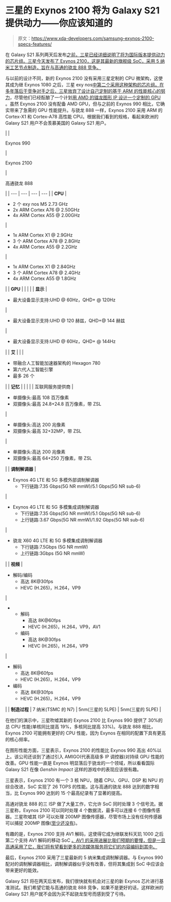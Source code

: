 # 三星的 Exynos 2100 将为 Galaxy S21 提供动力——你应该知道的

> 原文：<https://www.xda-developers.com/samsung-exynos-2100-specs-features/>

在 Galaxy S21 系列两天后发布[之前，三星已经详细说明了将为国际版本提供动力的芯片组。三星今天发布了 Exynos 2100，这是其最新的旗舰级 SoC，采用 5 纳米工艺节点制造，旨在与高通的骁龙 888 竞争。](https://www.xda-developers.com/samsung-galaxy-s21/)

与以前的设计不同，新的 Exynos 2100 没有采用三星定制的 CPU 微架构，这使其成为继 Exynos 1080 之后，三星 exy nos[中第二个采用这种架构的芯片组。在多年落后于竞争对手之后，三星](https://www.xda-developers.com/samsung-exynos-1080-soc-arm-cortex-a78-cpu-core-mali-g78-gpu/)[放弃了设计自己定制的基于 ARM 的性能核心的努力](https://www.xda-developers.com/samsung-austin-details-unreleased-exynos-m6-cpu-microarchitecture/)，尽管他们已经酝酿了一个计划[用 AMD 的镭龙图形 IP 设计一个定制的 GPU](https://www.xda-developers.com/samsung-amd-partnership-hatch-game-streaming-galaxy-s10-5g/) 。虽然 Exynos 2100 没有配备 AMD GPU，但与之前的 Exynos 990 相比，它确实带来了急需的 GPU 性能提升。与骁龙 888 一样，Exynos 2100 采用 ARM 的 Cortex-X1 和 Cortex-A78 高性能 CPU。根据我们看到的规格，看起来欧洲的 Galaxy S21 用户不会羡慕美国的 Galaxy S21 用户。

|  | 

Exynos 990

 | 

Exynos 2100

 | 

高通骁龙 888

 |
| --- | --- | --- | --- |
| **CPU** | 

*   2 个 exy nos M5 2.73 GHz
*   2x ARM Cortex A76 @ 2.50GHz
*   4x ARM Cortex A55 @ 2.00GHz

 | 

*   1x ARM Cortex X1 @ 2.9GHz
*   3 个 ARM Cortex A78 @ 2.8GHz
*   4x ARM Cortex A55 @ 2.2GHz

 | 

*   1x ARM Cortex X1 @ 2.84GHz
*   3 个 ARM Cortex A78 @ 2.4GHz
*   4x ARM Cortex A55 @ 1.8GHz

 |
| **GPU** |  |  |  |
| **显示** | 

*   最大设备显示支持:UHD @ 60Hz，QHD+ @ 120Hz

 | 

*   最大设备显示支持:UHD @ 120 赫兹，QHD+@ 144 赫兹

 | 

*   最大设备显示支持:UHD @ 60Hz，QHD+ @ 144Hz

 |
| **艾** |  |  | 

*   带融合人工智能加速器架构的 Hexagon 780
*   第六代人工智能引擎
*   最多 26 个

 |
| **记忆** |  |  |  |
| 互联网服务提供商 | 

*   单摄像头:最高 108 百万像素
*   双摄像头:最高 24.8+24.8 百万像素，带 ZSL

 | 

*   单摄像头:高达 200 兆像素
*   双摄像头:最高 32+32MP，带 ZSL

 | 

*   单摄像头:高达 200 兆像素
*   双摄像头:最高 64+250 万像素，带 ZSL

 |
| **调制解调器** | 

*   Exynos 4G LTE 和 5G 多模外部调制解调器
    *   下行链路:7.35 Gbps(5G NR mmW)/5.1 Gbps(5G NR sub-6)

 | 

*   Exynos 4G LTE 和 5G 多模集成调制解调器
    *   下行链路:7.35 Gbps(5G NR mmW)/5.1 Gbps(5G NR sub-6)
    *   上行链路:3.67 Gbps(5G NR mmW)/1.92 Gbps(5G NR sub-6)

 | 

*   骁龙 X60 4G LTE 和 5G 多模集成调制解调器
    *   下行链路:7.5Gbps (5G NR mmW)
    *   上行链路:3Gbps (5G NR mmW)

 |
| **视频** | 

*   解码/编码
    *   高达 8K@30fps
    *   HEVC (H.265)，H.264，VP9

 | 

*   *   解码
        *   高达 8K@60fps
        *   HEVC (H.265)，H.264，VP9，AV1
    *   编码
        *   高达 8K@30fps
        *   HEVC (H.265)，H.264，VP9

 | 

*   解码
    *   高达 8K@60fps
    *   HEVC (H.265)，H.264，VP9
*   编码
    *   高达 8K@30fps
    *   HEVC (H.265)，H.264，VP9

 |
| **制造过程** | 7 纳米(TSMC 的 N7) | 5nm(三星的 5LPE) | 5nm(三星的 5LPE) |

在他们的演示中，三星吹嘘其新的 Exynos 2100 比 Exynos 990 提供了 30%的总 CPU 性能(单核同比提高 19%，多核同比提高 33%)。与骁龙 888 相比，Exynos 2100 可能拥有更好的 CPU 性能，因为 Exynos 在相同的配置下具有更高的核心频率。

在图形性能方面，三星表示，Exynos 2100 的性能比 Exynos 990 高出 40%以上。该公司还谈到了通过引入 AMIGO(代表高级多 IP 调控器)对持续 GPU 性能的改善。GPU 性能一直是 Exynos 明显落后于骁龙的一个领域，所以看看国际 Galaxy S21 在像 *Genshin Impact* 这样的游戏中的表现应该很有趣。

三星表示，Exynos 2100 有一个 3 核 NPU，随着 CPU、GPU、DSP 和 NPU 的综合改进，SoC 实现了 26 TOPS 的性能。这与高通的骁龙 888 达到的数字相当，比 Exynos 990 达到的 15 个最高纪录有了显著的提高。

高通对骁龙 888 的三 ISP 做了大量工作，它允许 SoC 同时处理 3 个信号流。据三星称，Exynos 2100 可以同时处理 4 个数据流，最多可以连接 6 个图像传感器。三星吹嘘其 ISP 可以处理 200MP 图像传感器，尽管市场上没有任何传感器可以捕捉 200MP 图像([至少还没有](https://twitter.com/UniverseIce/status/1347745551601729539))。

有趣的是，Exynos 2100 支持 AV1 解码，这使得它成为继联发科天玑 1000 之后第二个支持 AV1 解码的移动 SoC [。AV1 的采用进展比我们预期的要慢，但是一旦高通采用了它，我们将有望看到更多的流媒体服务将它们的内容编码到其中。](https://www.xda-developers.com/mediatek-dimensity-1000-is-the-first-smartphone-soc-to-support-av1-hardware-decoding/)

最后，Exynos 2100 采用了三星最新的 5 纳米集成调制解调器。与 Exynos 990 配对的调制解调器相比，调制解调器似乎没有改善，但将其集成到 SoC 中应该会带来更好的能效。

Galaxy S21 将在两天后发布，我们很快就有机会对三星的新 Exynos 芯片进行基准测试。我们希望它能与高通的骁龙 888 竞争，如果不是更好的话，这样欧洲的 Galaxy S21 用户就不会因为买不起骁龙型号而感到受了亏待。